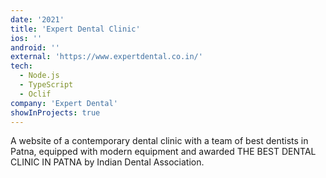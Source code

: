 ```yaml
---
date: '2021'
title: 'Expert Dental Clinic'
ios: ''
android: ''
external: 'https://www.expertdental.co.in/'
tech:
  - Node.js
  - TypeScript
  - Oclif
company: 'Expert Dental'
showInProjects: true
---
```


A website of a contemporary dental clinic with a team of best dentists in Patna, equipped with modern equipment and awarded THE BEST DENTAL CLINIC IN PATNA by Indian Dental Association.
